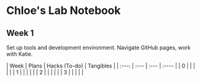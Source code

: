 <h1> Chloe's Lab Notebook </h1>

<h2> Week 1 </h2>
<p> Set up tools and development environment. Navigate GitHub pages, work with Katie. </p>
| Week | Plans | Hacks (To-do) | Tangibles |
| :---: | :--- | :--- | :---- |
| 0 |  |  |  |  |
| 1 |  |  |  |  |
| 2 |  |  |  |  |
| 3 |  |  |  |  |